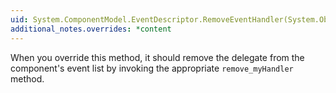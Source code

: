 ```yaml
---
uid: System.ComponentModel.EventDescriptor.RemoveEventHandler(System.Object,System.Delegate)
additional_notes.overrides: *content
---
```


<p>When you override this method, it should remove the delegate from the component's event list by invoking the appropriate <code>remove_myHandler</code> method.</p>


